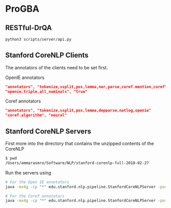 # ProGBA

## RESTful-DrQA

```bash
python3 scripts/server/api.py
```


## Stanford CoreNLP Clients

The annotators of the clients need to be set first.

OpenIE annotators
```json
"annotators", "tokenize,ssplit,pos,lemma,ner,parse,coref.mention,coref"
"openie.triple.all_nominals", "true"
```

Coref annotators
```json
"annotators", "tokenize,ssplit,pos,lemma,depparse,natlog,openie"
"coref.algorithm", "neural"
```



## Stanford CoreNLP Servers

First more into the directory that contains the unzipped contents of the CoreNLP
```bash
$ pwd
/Users/ammarasmro/Software/NLP/stanford-corenlp-full-2018-02-27
```

Run the servers using
```bash
# For the Open IE annotators
java -mx4g -cp "*" edu.stanford.nlp.pipeline.StanfordCoreNLPServer -port 8000 -timeout 15000

# For the Coref annotators
java -mx4g -cp "*" edu.stanford.nlp.pipeline.StanfordCoreNLPServer -port 9000 -timeout 15000
```
